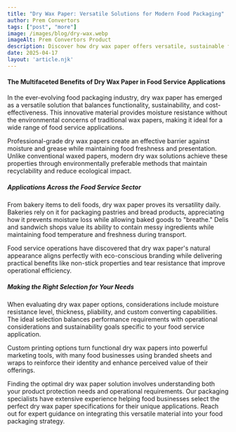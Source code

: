 ```yaml
---
title: "Dry Wax Paper: Versatile Solutions for Modern Food Packaging"
author: Prem Convertors
tags: ["post", "more"]
image: /images/blog/dry-wax.webp
imageAlt: Prem Convertors Product
description: Discover how dry wax paper offers versatile, sustainable food packaging solutions that enhance product freshness, improve presentation, and align with eco-conscious values.
date: 2025-04-17
layout: 'article.njk'
---
```


#### The Multifaceted Benefits of Dry Wax Paper in Food Service Applications

In the ever-evolving food packaging industry, dry wax paper has emerged as a versatile solution that balances functionality, sustainability, and cost-effectiveness. This innovative material provides moisture resistance without the environmental concerns of traditional wax papers, making it ideal for a wide range of food service applications.

Professional-grade dry wax papers create an effective barrier against moisture and grease while maintaining food freshness and presentation. Unlike conventional waxed papers, modern dry wax solutions achieve these properties through environmentally preferable methods that maintain recyclability and reduce ecological impact.

##### Applications Across the Food Service Sector

From bakery items to deli foods, dry wax paper proves its versatility daily. Bakeries rely on it for packaging pastries and bread products, appreciating how it prevents moisture loss while allowing baked goods to "breathe." Delis and sandwich shops value its ability to contain messy ingredients while maintaining food temperature and freshness during transport.

Food service operations have discovered that dry wax paper's natural appearance aligns perfectly with eco-conscious branding while delivering practical benefits like non-stick properties and tear resistance that improve operational efficiency.

##### Making the Right Selection for Your Needs

When evaluating dry wax paper options, considerations include moisture resistance level, thickness, pliability, and custom converting capabilities. The ideal selection balances performance requirements with operational considerations and sustainability goals specific to your food service application.

Custom printing options turn functional dry wax papers into powerful marketing tools, with many food businesses using branded sheets and wraps to reinforce their identity and enhance perceived value of their offerings.

Finding the optimal dry wax paper solution involves understanding both your product protection needs and operational requirements. Our packaging specialists have extensive experience helping food businesses select the perfect dry wax paper specifications for their unique applications. Reach out for expert guidance on integrating this versatile material into your food packaging strategy.